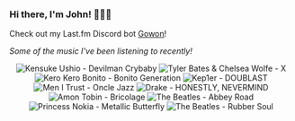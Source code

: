 ### Hi there, I'm John! 🏄🏻‍♂️

Check out my Last.fm Discord bot [Gowon](http://gowon.ca)!

_Some of the music I've been listening to recently!_


<!-- lastfm -->
<p align="center"><img src="https://lastfm.freetls.fastly.net/i/u/64s/c08ac9a0d77d3ca8ee84995ccd785bc9.png" title="Kensuke Ushio - Devilman Crybaby"> <img src="https://lastfm.freetls.fastly.net/i/u/64s/72747881a3c91a2ef6422ecf3c4d729d.png" title="Tyler Bates & Chelsea Wolfe - X"> <img src="https://lastfm.freetls.fastly.net/i/u/64s/7d34b1fbd29910723fcff54760d7074f.png" title="Kero Kero Bonito - Bonito Generation"> <img src="https://lastfm.freetls.fastly.net/i/u/64s/6ebd4603bf1702a148e7c686a70b451b.jpg" title="Kep1er - DOUBLAST"> <img src="https://lastfm.freetls.fastly.net/i/u/64s/e4c84efa4965da3dc4c1a40c40afe389.png" title="Men I Trust - Oncle Jazz"> <img src="https://lastfm.freetls.fastly.net/i/u/64s/476963d4c83fa01f785520997817200b.jpg" title="Drake - HONESTLY, NEVERMIND"> <img src="https://lastfm.freetls.fastly.net/i/u/64s/8d89adaee352666c9e298512b37836c5.jpg" title="Amon Tobin - Bricolage"> <img src="https://lastfm.freetls.fastly.net/i/u/64s/af251669a48a4bafb448e1f6c0de01be.png" title="The Beatles - Abbey Road"> <img src="https://lastfm.freetls.fastly.net/i/u/64s/f18d6a59eceafdf29e91b1a0175d088b.png" title="Princess Nokia - Metallic Butterfly"> <img src="https://lastfm.freetls.fastly.net/i/u/64s/72ed10a859fb4c1fb29a546078ec737d.png" title="The Beatles - Rubber Soul"> </p>
